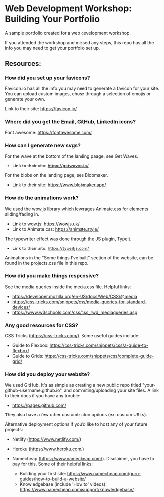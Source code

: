 # Web Development Workshop: Building Your Portfolio

A sample portfolio created for a web development workshop.

If you attended the workshop and missed any steps, this repo has all the info you may need to get your portfolio set up.


## Resources:

### How did you set up your favicons? 
Favicon.io has all the info you may need to generate a favicon for your site. You can upload custom images, chose through a selection of emojis or generate your own. 

Link to their site: https://favicon.io/



### Where did you get the Email, GitHub, LinkedIn icons?
Font awesome: https://fontawesome.com/



### How can I generate new svgs? 

For the wave at the bottom of the landing paage, see Get Waves. 
- Link to their site: https://getwaves.io/

For the blobs on the landing page, see Blobmaker. 
- Link to their site: https://www.blobmaker.app/



### How do the animations work?

We used the wow.js library which leverages Animate.css for elements sliding/fading in. 
- Link to wow.js: https://wowjs.uk/
- Link to Animate.css: https://animate.style/

The typewriter effect was done through the JS plugin, TypeIt.
- Link to their site: https://typeitjs.com/

Animations in the "Some things I've built" section of the website, can be found in the projects.css file in this repo.



### How did you make things responsive? 

See the media queries inside the media.css file. 
Helpful links:
- https://developer.mozilla.org/en-US/docs/Web/CSS/@media
- https://css-tricks.com/snippets/css/media-queries-for-standard-devices/
- https://www.w3schools.com/css/css_rwd_mediaqueries.asp



### Any good resources for CSS?
CSS Tricks (https://css-tricks.com/). Some useful guides include:
- Guide to Flexbox: https://css-tricks.com/snippets/css/a-guide-to-flexbox/
- Guide to Grids: https://css-tricks.com/snippets/css/complete-guide-grid/


### How did you deploy your website?

We used GitHub. It's as simple as creating a new public repo titled "your-github-username.github.io", and commiting/uploading your site files. A link to their docs if you have any trouble: 
- https://pages.github.com/

They also have a few other customization options (ex: custom URLs).


Alternative deployment options if you'd like to host any of your future projects: 

- Netlify (https://www.netlify.com/)

- Heroku (https://www.heroku.com/)

- Namecheap (https://www.namecheap.com/). Disclaimer, you have to pay for this. Some of their helpful links:
  - Building your first site: https://www.namecheap.com/guru-guides/how-to-build-a-website/
  - Knowledgebase (include 'How to' videos): https://www.namecheap.com/support/knowledgebase/






